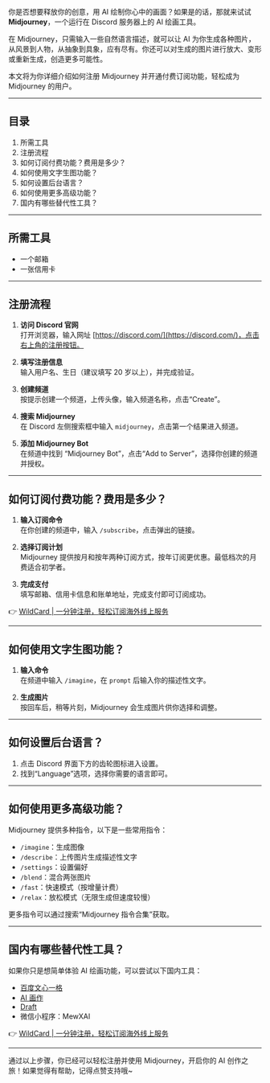 你是否想要释放你的创意，用 AI 绘制你心中的画面？如果是的话，那就来试试 **Midjourney**，一个运行在 Discord 服务器上的 AI 绘画工具。

在 Midjourney，只需输入一些自然语言描述，就可以让 AI 为你生成各种图片，从风景到人物，从抽象到具象，应有尽有。你还可以对生成的图片进行放大、变形或重新生成，创造更多可能性。

本文将为你详细介绍如何注册 Midjourney 并开通付费订阅功能，轻松成为 Midjourney 的用户。

---

## 目录
1. 所需工具  
2. 注册流程  
3. 如何订阅付费功能？费用是多少？  
4. 如何使用文字生图功能？  
5. 如何设置后台语言？  
6. 如何使用更多高级功能？  
7. 国内有哪些替代性工具？

---

## 所需工具
- 一个邮箱  
- 一张信用卡  

---

## 注册流程

1. **访问 Discord 官网**  
   打开浏览器，输入网址 [https://discord.com/](https://discord.com/)，点击右上角的注册按钮。

2. **填写注册信息**  
   输入用户名、生日（建议填写 20 岁以上），并完成验证。

3. **创建频道**  
   按提示创建一个频道，上传头像，输入频道名称，点击“Create”。

4. **搜索 Midjourney**  
   在 Discord 左侧搜索框中输入 `midjourney`，点击第一个结果进入频道。

5. **添加 Midjourney Bot**  
   在频道中找到 “Midjourney Bot”，点击“Add to Server”，选择你创建的频道并授权。

---

## 如何订阅付费功能？费用是多少？

1. **输入订阅命令**  
   在你创建的频道中，输入 `/subscribe`，点击弹出的链接。

2. **选择订阅计划**  
   Midjourney 提供按月和按年两种订阅方式，按年订阅更优惠。最低档次的月费适合初学者。

3. **完成支付**  
   填写邮箱、信用卡信息和账单地址，完成支付即可订阅成功。

👉 [WildCard | 一分钟注册，轻松订阅海外线上服务](https://bit.ly/bewildcard)

---

## 如何使用文字生图功能？

1. **输入命令**  
   在频道中输入 `/imagine`，在 `prompt` 后输入你的描述性文字。

2. **生成图片**  
   按回车后，稍等片刻，Midjourney 会生成图片供你选择和调整。

---

## 如何设置后台语言？

1. 点击 Discord 界面下方的齿轮图标进入设置。  
2. 找到“Language”选项，选择你需要的语言即可。

---

## 如何使用更多高级功能？

Midjourney 提供多种指令，以下是一些常用指令：
- `/imagine`：生成图像  
- `/describe`：上传图片生成描述性文字  
- `/settings`：设置偏好  
- `/blend`：混合两张图片  
- `/fast`：快速模式（按增量计费）  
- `/relax`：放松模式（无限生成但速度较慢）  

更多指令可以通过搜索“Midjourney 指令合集”获取。

---

## 国内有哪些替代性工具？

如果你只是想简单体验 AI 绘画功能，可以尝试以下国内工具：
- [百度文心一格](https://yige.baidu.com/)  
- [AI 画作](https://www.aihuazuo.com/)  
- [Draft](https://draft.art/home)  
- 微信小程序：MewXAI  

👉 [WildCard | 一分钟注册，轻松订阅海外线上服务](https://bit.ly/bewildcard)

---

通过以上步骤，你已经可以轻松注册并使用 Midjourney，开启你的 AI 创作之旅！如果觉得有帮助，记得点赞支持哦~